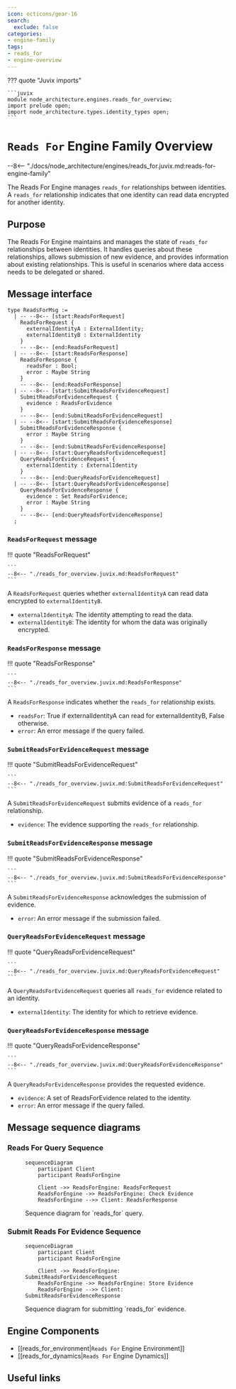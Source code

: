 ```yaml
---
icon: octicons/gear-16
search:
  exclude: false
categories:
- engine-family
tags:
- reads_for
- engine-overview
---
```


??? quote "Juvix imports"

    ```juvix
    module node_architecture.engines.reads_for_overview;
    import prelude open;
    import node_architecture.types.identity_types open;
    ```

# `Reads For` Engine Family Overview

--8<-- "./docs/node_architecture/engines/reads_for.juvix.md:reads-for-engine-family"

The Reads For Engine manages `reads_for` relationships between identities. A `reads_for` relationship indicates that one identity can read data encrypted for another identity.

## Purpose

The Reads For Engine maintains and manages the state of `reads_for` relationships between identities. It handles queries about these relationships, allows submission of new evidence, and provides information about existing relationships. This is useful in scenarios where data access needs to be delegated or shared.

## Message interface

<!-- --8<-- [start:ReadsForMsg] -->
```juvix
type ReadsForMsg :=
  | -- --8<-- [start:ReadsForRequest]
    ReadsForRequest {
      externalIdentityA : ExternalIdentity;
      externalIdentityB : ExternalIdentity
    }
    -- --8<-- [end:ReadsForRequest]
  | -- --8<-- [start:ReadsForResponse]
    ReadsForResponse {
      readsFor : Bool;
      error : Maybe String
    }
    -- --8<-- [end:ReadsForResponse]
  | -- --8<-- [start:SubmitReadsForEvidenceRequest]
    SubmitReadsForEvidenceRequest {
      evidence : ReadsForEvidence
    }
    -- --8<-- [end:SubmitReadsForEvidenceRequest]
  | -- --8<-- [start:SubmitReadsForEvidenceResponse]
    SubmitReadsForEvidenceResponse {
      error : Maybe String
    }
    -- --8<-- [end:SubmitReadsForEvidenceResponse]
  | -- --8<-- [start:QueryReadsForEvidenceRequest]
    QueryReadsForEvidenceRequest {
      externalIdentity : ExternalIdentity
    }
    -- --8<-- [end:QueryReadsForEvidenceRequest]
  | -- --8<-- [start:QueryReadsForEvidenceResponse]
    QueryReadsForEvidenceResponse {
      evidence : Set ReadsForEvidence;
      error : Maybe String
    }
    -- --8<-- [end:QueryReadsForEvidenceResponse]
  ;
```
<!-- --8<-- [end:ReadsForMsg] -->

### `ReadsForRequest` message

!!! quote "ReadsForRequest"

    ```
    --8<-- "./reads_for_overview.juvix.md:ReadsForRequest"
    ```

A `ReadsForRequest` queries whether `externalIdentityA` can read data encrypted to `externalIdentityB`.

- `externalIdentityA`: The identity attempting to read the data.
- `externalIdentityB`: The identity for whom the data was originally encrypted.

### `ReadsForResponse` message

!!! quote "ReadsForResponse"

    ```
    --8<-- "./reads_for_overview.juvix.md:ReadsForResponse"
    ```

A `ReadsForResponse` indicates whether the `reads_for` relationship exists.

- `readsFor`: True if externalIdentityA can read for externalIdentityB, False otherwise.
- `error`: An error message if the query failed.

### `SubmitReadsForEvidenceRequest` message

!!! quote "SubmitReadsForEvidenceRequest"

    ```
    --8<-- "./reads_for_overview.juvix.md:SubmitReadsForEvidenceRequest"
    ```

A `SubmitReadsForEvidenceRequest` submits evidence of a `reads_for` relationship.

- `evidence`: The evidence supporting the `reads_for` relationship.

### `SubmitReadsForEvidenceResponse` message

!!! quote "SubmitReadsForEvidenceResponse"

    ```
    --8<-- "./reads_for_overview.juvix.md:SubmitReadsForEvidenceResponse"
    ```

A `SubmitReadsForEvidenceResponse` acknowledges the submission of evidence.

- `error`: An error message if the submission failed.

### `QueryReadsForEvidenceRequest` message

!!! quote "QueryReadsForEvidenceRequest"

    ```
    --8<-- "./reads_for_overview.juvix.md:QueryReadsForEvidenceRequest"
    ```

A `QueryReadsForEvidenceRequest` queries all `reads_for` evidence related to an identity.

- `externalIdentity`: The identity for which to retrieve evidence.

### `QueryReadsForEvidenceResponse` message

!!! quote "QueryReadsForEvidenceResponse"

    ```
    --8<-- "./reads_for_overview.juvix.md:QueryReadsForEvidenceResponse"
    ```

A `QueryReadsForEvidenceResponse` provides the requested evidence.

- `evidence`: A set of ReadsForEvidence related to the identity.
- `error`: An error message if the query failed.

## Message sequence diagrams

### Reads For Query Sequence

<!-- --8<-- [start:message-sequence-diagram-query] -->
<figure markdown="span">

```mermaid
sequenceDiagram
    participant Client
    participant ReadsForEngine

    Client ->> ReadsForEngine: ReadsForRequest
    ReadsForEngine ->> ReadsForEngine: Check Evidence
    ReadsForEngine -->> Client: ReadsForResponse
```

<figcaption markdown="span">
Sequence diagram for `reads_for` query.
</figcaption>
</figure>
<!-- --8<-- [end:message-sequence-diagram-query] -->

### Submit Reads For Evidence Sequence

<!-- --8<-- [start:message-sequence-diagram-submit] -->
<figure markdown="span">

```mermaid
sequenceDiagram
    participant Client
    participant ReadsForEngine

    Client ->> ReadsForEngine: SubmitReadsForEvidenceRequest
    ReadsForEngine ->> ReadsForEngine: Store Evidence
    ReadsForEngine -->> Client: SubmitReadsForEvidenceResponse
```

<figcaption markdown="span">
Sequence diagram for submitting `reads_for` evidence.
</figcaption>
</figure>
<!-- --8<-- [end:message-sequence-diagram-submit] -->

## Engine Components

- [[reads_for_environment|`Reads For` Engine Environment]]
- [[reads_for_dynamics|`Reads For` Engine Dynamics]]

## Useful links
